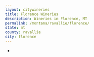```yaml
---
layout: citywineries
title: Florence Wineries
description: Wineries in Florence, MT
permalink: /montana/ravallie/florence/
state: mt
county: ravallie
city: florence
---
```

-
